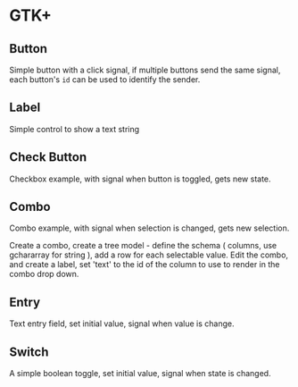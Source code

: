 # GTK+

## Button

Simple button with a click signal, if multiple buttons send the same signal, each button's `id` can be used to identify the sender.

## Label

Simple control to show a text string

## Check Button

Checkbox example, with signal when button is toggled, gets new state.

## Combo

Combo example, with signal when selection is changed, gets new selection.

Create a combo, create a tree model - define the schema ( columns, use gchararray for string ), add a row for each selectable value.  Edit the combo, and create a label, set 'text' to the id of the column to use to render in the combo drop down.

## Entry

Text entry field, set initial value, signal when value is change.

## Switch

A simple boolean toggle, set initial value, signal when state is changed.
